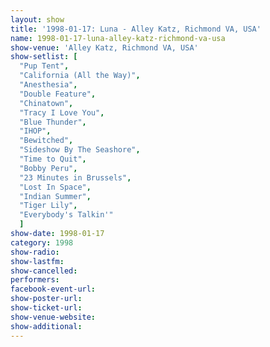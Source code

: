 ```yaml
---
layout: show
title: '1998-01-17: Luna - Alley Katz, Richmond VA, USA'
name: 1998-01-17-luna-alley-katz-richmond-va-usa
show-venue: 'Alley Katz, Richmond VA, USA'
show-setlist: [
  "Pup Tent",
  "California (All the Way)",
  "Anesthesia",
  "Double Feature",
  "Chinatown",
  "Tracy I Love You",
  "Blue Thunder",
  "IHOP",
  "Bewitched",
  "Sideshow By The Seashore",
  "Time to Quit",
  "Bobby Peru",
  "23 Minutes in Brussels",
  "Lost In Space",
  "Indian Summer",
  "Tiger Lily",
  "Everybody's Talkin'"
  ]
show-date: 1998-01-17
category: 1998
show-radio: 
show-lastfm: 
show-cancelled: 
performers: 
facebook-event-url: 
show-poster-url: 
show-ticket-url: 
show-venue-website: 
show-additional: 
---
```


